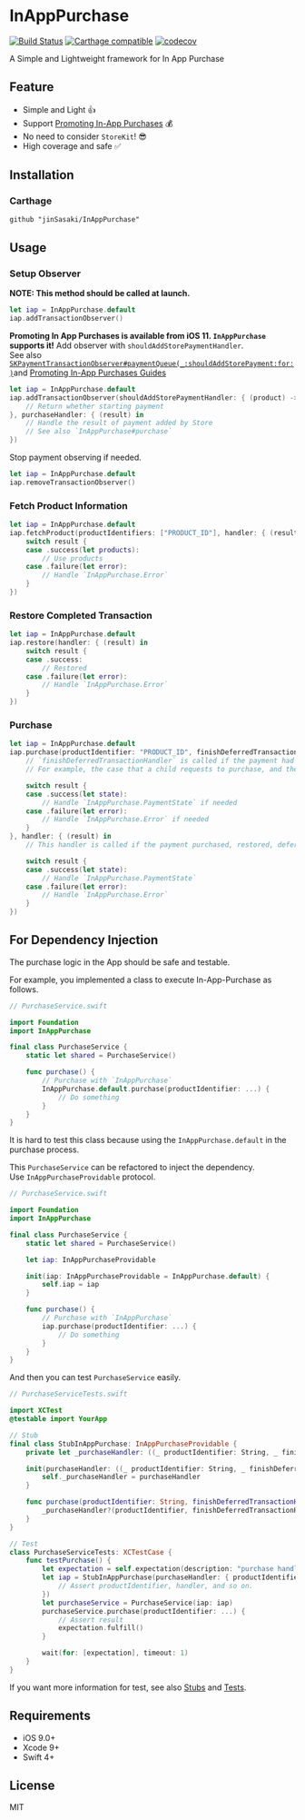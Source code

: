 # InAppPurchase
[![Build Status](https://travis-ci.org/jinSasaki/in-app-purchase.svg?branch=master)](https://travis-ci.org/jinSasaki/in-app-purchase)
[![Carthage compatible](https://img.shields.io/badge/Carthage-compatible-4BC51D.svg?style=flat)](https://github.com/Carthage/Carthage)
[![codecov](https://codecov.io/gh/jinSasaki/in-app-purchase/branch/master/graph/badge.svg)](https://codecov.io/gh/jinSasaki/in-app-purchase)

A Simple and Lightweight framework for In App Purchase

## Feature
- Simple and Light :+1:
- Support [Promoting In-App Purchases](https://developer.apple.com/app-store/promoting-in-app-purchases/) :moneybag:
- No need to consider `StoreKit`! :sunglasses:
- High coverage and safe :white_check_mark:

## Installation

### Carthage
```
github "jinSasaki/InAppPurchase"
```

## Usage

### Setup Observer
**NOTE: This method should be called at launch.**

```swift
let iap = InAppPurchase.default
iap.addTransactionObserver()
```

**Promoting In App Purchases is available from iOS 11. `InAppPurchase` supports it!**
Add observer with `shouldAddStorePaymentHandler`.  
See also [`SKPaymentTransactionObserver#paymentQueue(_:shouldAddStorePayment:for:)`](https://developer.apple.com/documentation/storekit/skpaymenttransactionobserver/2877502-paymentqueue)and [Promoting In-App Purchases Guides](https://developer.apple.com/library/content/documentation/NetworkingInternet/Conceptual/StoreKitGuide/PromotingIn-AppPurchases/PromotingIn-AppPurchases.html#//apple_ref/doc/uid/TP40008267-CH11-SW1)

```swift
let iap = InAppPurchase.default
iap.addTransactionObserver(shouldAddStorePaymentHandler: { (product) -> Bool in
    // Return whether starting payment
}, purchaseHandler: { (result) in
    // Handle the result of payment added by Store
    // See also `InAppPurchase#purchase`
})
```

Stop payment observing if needed.

```swift
let iap = InAppPurchase.default
iap.removeTransactionObserver()
```

### Fetch Product Information
```swift
let iap = InAppPurchase.default
iap.fetchProduct(productIdentifiers: ["PRODUCT_ID"], handler: { (result) in
    switch result {
    case .success(let products):
        // Use products
    case .failure(let error):
        // Handle `InAppPurchase.Error`
    }
})
```

### Restore Completed Transaction
```swift
let iap = InAppPurchase.default
iap.restore(handler: { (result) in
    switch result {
    case .success:
        // Restored
    case .failure(let error):
        // Handle `InAppPurchase.Error`
    }
})
```

### Purchase

```swift
let iap = InAppPurchase.default
iap.purchase(productIdentifier: "PRODUCT_ID", finishDeferredTransactionHandler: { (result) in
    // `finishDeferredTransactionHandler` is called if the payment had been deferred and then approved.
    // For example, the case that a child requests to purchase, and then the parent approves.

    switch result {
    case .success(let state):
        // Handle `InAppPurchase.PaymentState` if needed
    case .failure(let error):
        // Handle `InAppPurchase.Error` if needed
    }
}, handler: { (result) in
    // This handler is called if the payment purchased, restored, deferred or failed.

    switch result {
    case .success(let state):
        // Handle `InAppPurchase.PaymentState`
    case .failure(let error):
        // Handle `InAppPurchase.Error`
    }
})
```

## For Dependency Injection

The purchase logic in the App should be safe and testable. 

For example, you implemented a class to execute In-App-Purchase as follows.

```swift
// PurchaseService.swift

import Foundation
import InAppPurchase

final class PurchaseService {
    static let shared = PurchaseService()

    func purchase() {
        // Purchase with `InAppPurchase`
        InAppPurchase.default.purchase(productIdentifier: ...) {
            // Do something            
        }
    }
}
```

It is hard to test this class because using the `InAppPurchase.default` in the purchase process.

This `PurchaseService` can be refactored to inject the dependency.  
Use `InAppPurchaseProvidable` protocol.

```swift
// PurchaseService.swift

import Foundation
import InAppPurchase

final class PurchaseService {
    static let shared = PurchaseService()

    let iap: InAppPurchaseProvidable

    init(iap: InAppPurchaseProvidable = InAppPurchase.default) {
        self.iap = iap
    }

    func purchase() {
        // Purchase with `InAppPurchase`
        iap.purchase(productIdentifier: ...) {
            // Do something            
        }
    }
}
```

And then you can test `PurchaseService` easily.

```swift
// PurchaseServiceTests.swift

import XCTest
@testable import YourApp

// Stub
final class StubInAppPurchase: InAppPurchaseProvidable {
    private let _purchaseHandler: ((_ productIdentifier: String, _ finishDeferredTransactionHandler: InAppPurchase.PurchaseHandler?, _ handler: InAppPurchase.PurchaseHandler?) -> Void)?

    init(purchaseHandler: ((_ productIdentifier: String, _ finishDeferredTransactionHandler: InAppPurchase.PurchaseHandler?, _ handler: InAppPurchase.PurchaseHandler?) -> Void)? = nil) {
        self._purchaseHandler = purchaseHandler
    }

    func purchase(productIdentifier: String, finishDeferredTransactionHandler: InAppPurchase.PurchaseHandler?, handler: InAppPurchase.PurchaseHandler?) {
        _purchaseHandler?(productIdentifier, finishDeferredTransactionHandler, handler)
    }
}

// Test
class PurchaseServiceTests: XCTestCase {
    func testPurchase() {
        let expectation = self.expectation(description: "purchase handler was called.")
        let iap = StubInAppPurchase(purchaseHandler: { productIdentifier, finishDeferredTransactionHandler , handler in
            // Assert productIdentifier, handler, and so on.
        })
        let purchaseService = PurchaseService(iap: iap)
        purchaseService.purchase(productIdentifier: ...) {
            // Assert result
            expectation.fulfill()
        }

        wait(for: [expectation], timeout: 1)
    }
}
```

If you want more information for test, see also [Stubs](./Tests/Stubs/) and [Tests](./Tests/).

## Requirements
- iOS 9.0+
- Xcode 9+
- Swift 4+

## License
MIT
